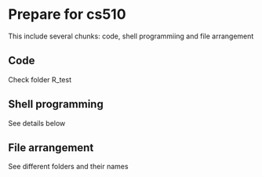 # Prepare for cs510
This include several chunks: code, shell programmiing and file arrangement

## Code
Check folder R_test

## Shell programming
See details below

## File arrangement
See different folders and their names
